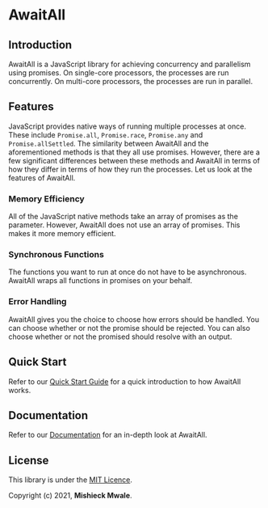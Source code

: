 # AwaitAll

## Introduction

AwaitAll is a JavaScript library for achieving concurrency and parallelism using promises. On single-core processors, the processes are run concurrently. On multi-core processors, the processes are run in parallel.

## Features

JavaScript provides native ways of running multiple processes at once. These include `Promise.all`, `Promise.race`, `Promise.any` and `Promise.allSettled`. The similarity between AwaitAll and the aforementioned methods is that they all use promises. However, there are a few significant differences between these methods and AwaitAll in terms of how they differ in terms of how they run the processes. Let us look at the features of AwaitAll.

### Memory Efficiency

All of the JavaScript native methods take an array of promises as the parameter. However, AwaitAll does not use an array of promises. This makes it more memory efficient.

### Synchronous Functions

The functions you want to run at once do not have to be asynchronous. AwaitAll wraps all functions in promises on your behalf.

### Error Handling

AwaitAll gives you the choice to choose how errors should be handled. You can choose whether or not the promise should be rejected. You can also choose whether or not the promised should resolve with an output.

## Quick Start

Refer to our [Quick Start Guide](./docs/quick-start.md) for a quick introduction to how AwaitAll works.

## Documentation

Refer to our [Documentation](./docs/home.md) for an in-depth look at AwaitAll.

## License

This library is under the [MIT Licence](https://).

Copyright (c) 2021, **Mishieck Mwale**.
